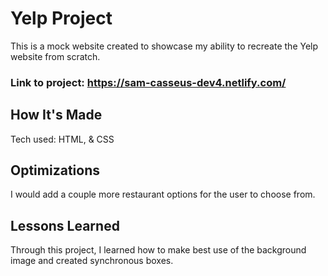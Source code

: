 # Yelp Project

This is a mock website created to showcase my ability to recreate the Yelp website from scratch.

### Link to project: https://sam-casseus-dev4.netlify.com/


## How It's Made

Tech used: HTML, & CSS

## Optimizations

I would add a couple more restaurant options for the user to choose from.

## Lessons Learned
Through this project, I learned how to make best use of the background image and created synchronous boxes.
